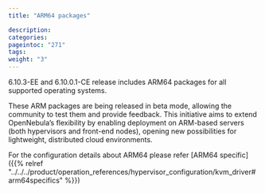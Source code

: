 ```yaml
---
title: "ARM64 packages"

description:
categories:
pageintoc: "271"
tags:
weight: "3"
---
```


<a id="arm64"></a>

<!--# ARM64 packages -->

6.10.3-EE and 6.10.0.1-CE release includes ARM64 packages for all supported operating systems.

These ARM packages are being released in beta mode, allowing the community to test them and provide feedback. This initiative aims to extend OpenNebula’s flexibility by enabling deployment on ARM-based servers (both hypervisors and front-end nodes), opening new possibilities for lightweight, distributed cloud environments.

For the configuration details about ARM64 please refer [ARM64 specific]({{% relref "../../../product/operation_references/hypervisor_configuration/kvm_driver#arm64specifics" %}})
